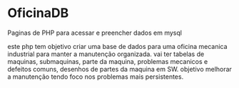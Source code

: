 # OficinaDB
Paginas de PHP para acessar e preencher dados em mysql

este php tem objetivo criar uma base de dados para uma oficina mecanica industrial para manter a manutenção organizada.
vai ter tabelas de maquinas, submaquinas, parte da maquina, problemas mecanicos e defeitos comuns, desenhos de partes da maquina em SW.
objetivo melhorar a manutenção tendo foco nos problemas mais persistentes.
